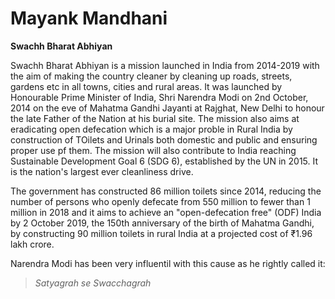 # Mayank Mandhani

__Swachh Bharat Abhiyan__

Swachh Bharat Abhiyan is a mission launched in India from 2014-2019 with the aim of making the country cleaner
by cleaning up roads, streets, gardens etc in all towns, cities and rural areas. It was launched by Honourable Prime Minister of India, Shri Narendra Modi 
on 2nd October, 2014 on the eve of Mahatma Gandhi Jayanti at Rajghat, New Delhi to honour the late Father of the Nation at his  burial site.
The mission also aims at eradicating open defecation which is a major proble in Rural India by construction of TOilets and Urinals both domestic
and public and ensuring proper use pf them. The mission will also contribute to India reaching Sustainable Development Goal 6 (SDG 6), established by the UN in 2015.
It is the nation's largest ever cleanliness drive.

The government has constructed 86 million toilets since 2014, reducing the number of persons who openly defecate from 550 million to fewer than 1 million in 2018 and 
it aims to achieve an "open-defecation free" (ODF) India by 2 October 2019, the 150th anniversary of the birth of Mahatma Gandhi, by constructing
90 million toilets in rural India at a projected cost of ₹1.96 lakh crore.

Narendra Modi has been very influentil with this cause as he rightly called it:
> _Satyagrah se Swacchagrah_
